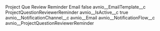 <?xml version="1.0" encoding="UTF-8"?>
<CustomMetadata xmlns="http://soap.sforce.com/2006/04/metadata" xmlns:xsi="http://www.w3.org/2001/XMLSchema-instance" xmlns:xsd="http://www.w3.org/2001/XMLSchema">
    <label>Project Que Review Reminder Email</label>
    <protected>false</protected>
    <values>
        <field>avnio__EmailTemplate__c</field>
        <value xsi:type="xsd:string">ProjectQuestionReviewerReminder</value>
    </values>
    <values>
        <field>avnio__IsActive__c</field>
        <value xsi:type="xsd:boolean">true</value>
    </values>
    <values>
        <field>avnio__NotificationChannel__c</field>
        <value xsi:type="xsd:string">avnio__Email</value>
    </values>
    <values>
        <field>avnio__NotificationFlow__c</field>
        <value xsi:type="xsd:string">avnio__ProjectQuestionReviewerReminder</value>
    </values>
</CustomMetadata>
